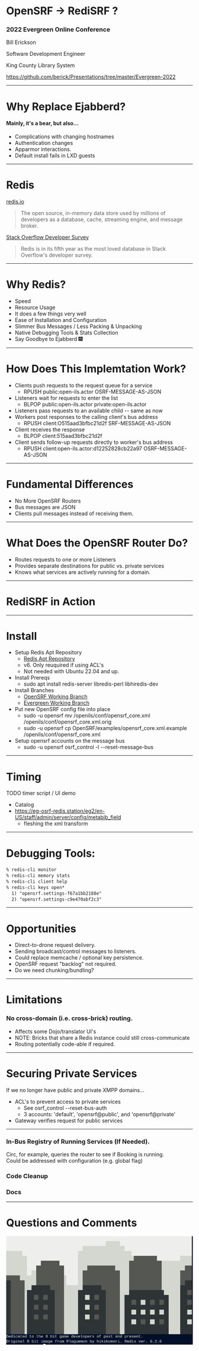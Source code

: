 # OpenSRF -> RediSRF ?

### 2022 Evergreen Online Conference

Bill Erickson

Software Development Engineer

King County Library System

https://github.com/berick/Presentations/tree/master/Evergreen-2022

---

# Why Replace Ejabberd?

#### Mainly, it's a bear, but also...

* Complications with changing hostnames
* Authentication changes
* Apparmor interactions.
* Default install fails in LXD guests

---

# Redis

[redis.io](https://redis.io/)

> The open source, in-memory data store used by millions of developers as a 
> database, cache, streaming engine, and message broker.

[Stack Overflow Developer Survey](https://insights.stackoverflow.com/survey/2021#section-most-loved-dreaded-and-wanted-databases)

> Redis is in its fifth year as the most loved database in Stack Overflow's 
> developer survey.

---

# Why Redis?

* Speed
* Resource Usage
* It does a few things very well
* Ease of Installation and Configuration
* Slimmer Bus Messages / Less Packing & Unpacking
* Native Debugging Tools & Stats Collection
* Say Goodbye to Ejabberd :fireworks:

---

# How Does This Implemtation Work?

* Clients push requests to the request queue for a service
    * RPUSH public:open-ils.actor OSRF-MESSAGE-AS-JSON
* Listeners wait for requests to enter the list
    * BLPOP public:open-ils.actor private:open-ils.actor
* Listeners pass requests to an available child -- same as now
* Workers post responses to the calling client's bus address
    * RPUSH client:O515aad3bfbc21d2f SRF-MESSAGE-AS-JSON
* Client receives the response
    * BLPOP client:515aad3bfbc21d2f
* Client sends follow-up requests directly to worker's bus address
    * RPUSH client:open-ils.actor:d12252828cb22a97 OSRF-MESSAGE-AS-JSON

---

# Fundamental Differences

* No More OpenSRF Routers
* Bus messages are JSON
* Clients pull messages instead of receiving them.

---

# What Does the OpenSRF Router Do?

* Routes requests to one or more Listeners
* Provides separate destinations for public vs. private services
* Knows what services are actively running for a domain.

---

# RediSRF in Action

---

# Install

* Setup Redis Apt Repository
    * [Redis Apt Repository](https://redis.io/docs/getting-started/installation/install-redis-on-linux/)
    * v6. Only reuquired if using ACL's
    * Not needed with Ubuntu 22.04 and up.
* Install Prereqs
    * sudo apt install redis-server libredis-perl libhiredis-dev   
* Install Branches
    * [OpenSRF Working Branch](https://github.com/berick/OpenSRF/tree/user/berick/lpxxx-opensrf-via-redis-v4)
    * [Evergreen Working Branch](https://github.com/berick/Evergreen/commits/user/berick/lpxxx-osrf-redis)
* Put new OpenSRF config file into place
    * sudo -u opensrf mv /openils/conf/opensrf_core.xml /openils/conf/opensrf_core.xml.orig
    * sudo -u opensrf cp OpenSRF/examples/opensrf_core.xml.example /openils/conf/opensrf_core.xml
* Setup opensrf accounts on the message bus
    * sudo -u opensrf osrf_control -l --reset-message-bus

---

# Timing

TODO timer script / UI demo

* Catalog
* https://eg-osrf-redis.station/eg2/en-US/staff/admin/server/config/metabib_field
    * fleshing the xml transform

---



# Debugging Tools:

    % redis-cli monitor
    % redis-cli memory stats
    % redis-cli client help
    % redis-cli keys open*
      1) "opensrf.settings-f67a1bb2188e"
      2) "opensrf.settings-c9e470abf2c3"

---

# Opportunities

* Direct-to-drone request delivery.
* Sending broadcast/control messages to listeners.
* Could replace memcache / optional key persistence.
* OpenSRF request "backlog" not required.
* Do we need chunking/bundling?

---

# Limitations

### No cross-domain (i.e. cross-brick) routing.

* Affects some Dojo/translator UI's
* NOTE: Bricks that share a Redis instance could still cross-communicate
* Routing potentially code-able if required.

---

# Securing Private Services

If we no longer have public and private XMPP domains...

* ACL's to prevent access to private services
    * See osrf_control --reset-bus-auth
    * 3 accounts: 'default', 'opensrf@public', and 'opensrf@private'
* Gateway verifies request for public services

---

### In-Bus Registry of Running Services (If Needed).

Circ, for example, queries the router to see if Booking is running.  
Could be addressed with configuration (e.g. global flag)

### Code Cleanup

### Docs

---

# Questions and Comments

![Redis LOLWUT](media/redis-lolwut.png)

